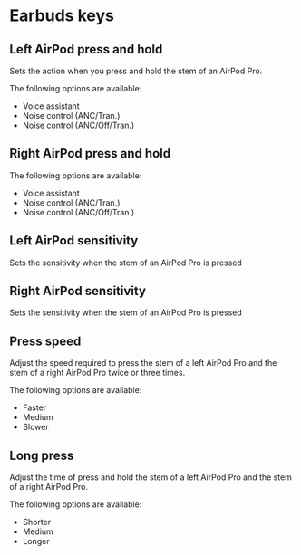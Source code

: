 # Earbuds keys

## Left AirPod press and hold

Sets the action when you press and hold the stem of an AirPod Pro.

The following options are available:

- Voice assistant
- Noise control (ANC/Tran.)
- Noise control (ANC/Off/Tran.)

## Right AirPod press and hold

The following options are available:

- Voice assistant
- Noise control (ANC/Tran.)
- Noise control (ANC/Off/Tran.)

## Left AirPod sensitivity

Sets the sensitivity when the stem of an AirPod Pro is pressed

## Right AirPod sensitivity

Sets the sensitivity when the stem of an AirPod Pro is pressed

## Press speed 

Adjust the speed required to press the stem of a left AirPod Pro and the stem of a right AirPod Pro twice or three times. 

The following options are available:

- Faster 
- Medium 
- Slower

## Long press 

Adjust the time of press and hold the stem of a left AirPod Pro and the stem of a right AirPod Pro.

The following options are available:

- Shorter 
- Medium 
- Longer 